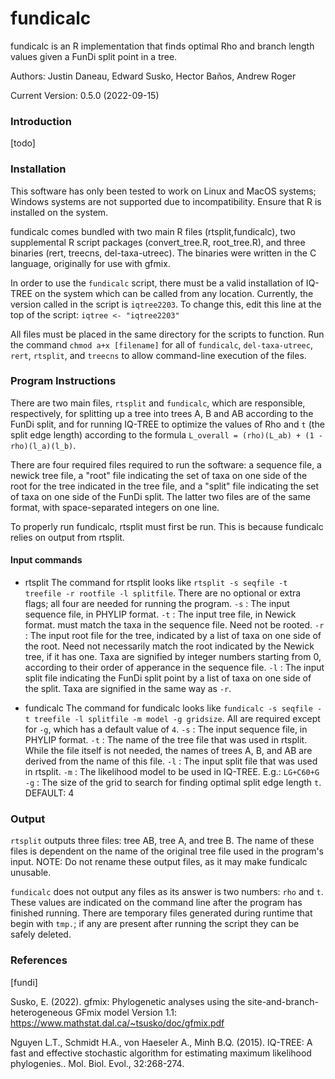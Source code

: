 # fundicalc
fundicalc is an R implementation that finds optimal Rho and branch length values given a FunDi split point in a tree.

Authors: Justin Daneau, Edward Susko, Hector Baños, Andrew Roger

Current Version: 0.5.0 (2022-09-15)

### Introduction
[todo]

### Installation
This software has only been tested to work on Linux and MacOS systems; Windows systems are not supported due to incompatibility. Ensure that R is installed on the system.

fundicalc comes bundled with two main R files (rtsplit,fundicalc), two supplemental R script packages (convert_tree.R, root_tree.R), and three binaries (rert, treecns, del-taxa-utreec). The binaries were written in the C language, originally for use with gfmix. 

In order to use the `fundicalc` script, there must be a valid installation of IQ-TREE on the system which can be called from any location. Currently, the version called in the script is `iqtree2203`. To change this, edit this line at the top of the script: `iqtree <- "iqtree2203"`

All files must be placed in the same directory for the scripts to function. Run the command `chmod a+x [filename]` for all of `fundicalc`, `del-taxa-utreec`, `rert`, `rtsplit`, and `treecns` to allow command-line execution of the files. 

### Program Instructions
There are two main files, `rtsplit` and `fundicalc`, which are responsible, respectively, for splitting up a tree into trees A, B and AB according to the FunDi split, and for running IQ-TREE to optimize the values of Rho and `t` (the split edge length) according to the formula `L_overall = (rho)(L_ab) + (1 - rho)(l_a)(l_b)`.

There are four required files required to run the software: a sequence file, a newick tree file, a "root" file indicating the set of taxa on one side of the root for the tree indicated in the tree file, and a "split" file indicating the set of taxa on one side of the FunDi split. The latter two files are of the same format, with space-separated integers on one line. 

To properly run fundicalc, rtsplit must first be run. This is because fundicalc relies on output from rtsplit. 

#### Input commands

- rtsplit
The command for rtsplit looks like `rtsplit -s seqfile -t treefile -r rootfile -l splitfile`. There are no optional or extra flags; all four are needed for running the program.
`-s` : The input sequence file, in PHYLIP format.
`-t` : The input tree file, in Newick format. must match the taxa in the sequence file. Need not be rooted.
`-r` : The input root file for the tree, indicated by a list of taxa on one side of the root.
       Need not necessarily match the root indicated by the Newick tree, if it has one.
       Taxa are signified by integer numbers starting from 0, according to their order of apperance in the sequence file.
`-l` : The input split file indicating the FunDi split point by a list of taxa on one side of the split.
       Taxa are signified in the same way as `-r`.

- fundicalc
The command for fundicalc looks like `fundicalc -s seqfile -t treefile -l splitfile -m model -g gridsize`. All are required except for `-g`, which has a default value of `4`. 
`-s` : The input sequence file, in PHYLIP format.
`-t` : The name of the tree file that was used in rtsplit. While the file itself is not needed, the names of trees A, B, and AB are derived from the name of this file. 
`-l` : The input split file that was used in rtsplit. 
`-m` : The likelihood model to be used in IQ-TREE. E.g.: `LG+C60+G`
`-g` : The size of the grid to search for finding optimal split edge length `t`. DEFAULT: 4

### Output
`rtsplit` outputs three files: tree AB, tree A, and tree B. The name of these files is dependent on the name of the original tree file used in the program's input. NOTE: Do not rename these output files, as it may make fundicalc unusable.

`fundicalc` does not output any files as its answer is two numbers: `rho` and `t`. These values are indicated on the command line after the program has finished running. There are temporary files generated during runtime that begin with `tmp.`; if any are present after running the script they can be safely deleted.

### References

[fundi]

Susko, E. (2022). gfmix: Phylogenetic analyses using the site-and-branch-heterogeneous GFmix model Version 1.1: https://www.mathstat.dal.ca/~tsusko/doc/gfmix.pdf

Nguyen L.T., Schmidt H.A., von Haeseler A., Minh B.Q. (2015). IQ-TREE: A fast and effective stochastic algorithm for estimating maximum likelihood phylogenies.. Mol. Biol. Evol., 32:268-274.
